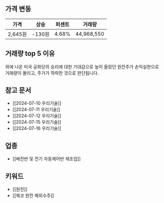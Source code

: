 ## 가격 변동
| 가격     | 상승    | 퍼센트   | 거래량        |
| ------ | ----- | ----- | ---------- |
| 2,645원 | -130원 | 4.68% | 44,968,550 |
## 거래량 top 5 이유
위에 나온 미국 공화당의 승리에 대한 기대감으로 높이 올랐던 원전주가 손익실현으로 거래량이 몰리고, 주가가 하락한 것으로 판단됩니다.
## 참고 문서
- [[2024-07-10 우리기술]]
- [[2024-07-11 우리기술]]
- [[2024-07-12 우리기술]]
- [[2024-07-15 우리기술]]
- [[2024-07-16 우리기술]]
## 업종
- [[배전반 및 전기 자동제어반 제조업]]
## 키워드
- [[원전]]
- [[체코 원전 해외수주]]
